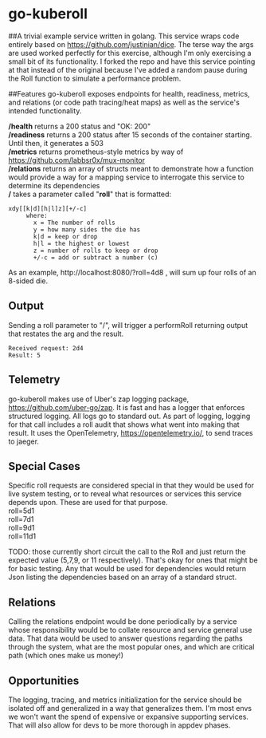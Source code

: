 # go-kuberoll
##A trivial example service written in golang. 
This service wraps code entirely based on https://github.com/justinian/dice.  The terse way the args are
used worked perfectly for this exercise, although I'm only exercising a small bit of its
functionality. I forked the repo and have this service pointing at that instead of the original because I've added a
random pause during the Roll function to simulate a performance problem.

##Features
go-kuberoll exposes endpoints for health, readiness, metrics, and relations (or code path tracing/heat maps) 
as well as the service's intended functionality.

**/health** returns a 200 status and "OK: 200"  
**/readiness** returns a 200 status after 15 seconds of the container starting. Until then, it generates a 503  
**/metrics** returns prometheus-style metrics by way of https://github.com/labbsr0x/mux-monitor  
**/relations** returns an array of structs meant to demonstrate how a function would provide a way for a mapping service
to interrogate this service to determine its dependencies   
**/** takes a parameter called "**roll**" that is formatted: 

```
xdy[[k|d][h|l]z][+/-c]
     where:
       x = The number of rolls
       y = how many sides the die has
       k|d = keep or drop
       h|l = the highest or lowest
       z = number of rolls to keep or drop
       +/-c = add or subtract a number (c)
``` 
As an example, http://localhost:8080/?roll=4d8 , will sum up four rolls of an 8-sided die.

## Output
Sending a roll parameter to "/", will trigger a performRoll returning output that restates the arg and the result.
```
Received request: 2d4
Result: 5
```

## Telemetry
go-kuberoll makes use of Uber's zap logging package, https://github.com/uber-go/zap. It is fast and has a logger 
that enforces structured logging. All logs go to standard out. As part of logging, 
logging for that call includes a roll audit  that shows what went into making that result.
It uses the OpenTelemetry, https://opentelemetry.io/,  to send traces to jaeger.


## Special Cases
Specific roll requests are considered special in that they would be used for live system testing, or to reveal what
resources or services this service depends upon. These are used for that purpose.  
roll=5d1  
roll=7d1  
roll=9d1  
roll=11d1  

TODO: those currently short circuit the call to the Roll and just return the expected value (5,7,9, or 11 respectively).
      That's okay for ones that might be for basic testing.  Any that would be used for dependencies would return Json 
      listing the dependencies based on an array of a standard struct.

## Relations
Calling the relations endpoint would be done periodically by a service whose responsibility would be to collate resource
and service general use data.  That data would be used to answer questions regarding the paths through the system, 
what are the most popular ones, and which are critical path (which ones make us money!)

## Opportunities 
The logging, tracing, and metrics initialization for the service should be isolated off and generalized in a way that
generalizes them.  I'm most envs we won't want the spend of expensive or expansive supporting services.   That will also 
allow for devs to be more thorough in appdev phases.

